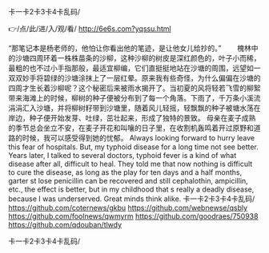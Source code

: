
卡一卡2卡3卡4卡乱码/




👉/点/此/进/入/观/看/ http://6e6s.com?yqssu.html




“那笔记本是杨老师的，他怕让你看出他的笔迹，是让他女儿给抄的。”
　　槐林中的沙塘四周环着一株株苗条的沙柳，这种沙柳的树皮是深红颜色的，叶子小而稀，最粗的也不过小手指那般，最适宜柳编，它们直挺挺地站在沙塘的周围，远望如一双双妙手将碧绿的沙塘涂抹上了一层红晕。原来我有些奇怪，为什么偏偏在沙塘的四周才生长着沙柳呢？这个秘密后来被雨水揭开了。当初夏的风将轻若飞雪的柳絮带来海滩上的时候，柳树的种子便被分布到了每一个角落。下雨了，千万条小溪流涓涓汇入沙塘，并将柳树籽带到沙塘里，随着风儿轻摇，轻飘飘的种子被塘水荡在岸边，种子便开始发芽、吐绿，茁壮起来，形成了独特的景致。
母亲在麦子成熟的季节总会坐立不安，在麦子开花和叫嚷的日子里，在收割机轰鸣着开过原野和道路的时候，我可以感受得到她的忧郁。
Always looking forward to hurry leave this fear of hospitals.
But, my typhoid disease for a long time not see better.
Years later, I talked to several doctors, typhoid fever is a kind of what disease after all, difficult to heal.
They told me that now nothing is difficult to cure the disease, as long as the play for ten days and a half months, garter st lose penicillin can be recovered and still cephalothin, ampicillin, etc., the effect is better, but in my childhood that s really a deadly disease, because I was underserved.
Great minds think alike.
卡一卡2卡3卡4卡乱码/ https://github.com/coternews/gkbu
https://github.com/webnewse/qsbly
https://github.com/foolnews/qwmyrm
https://github.com/goodraes/750938
https://github.com/qdouban/tlwdy





卡一卡2卡3卡4卡乱码/
